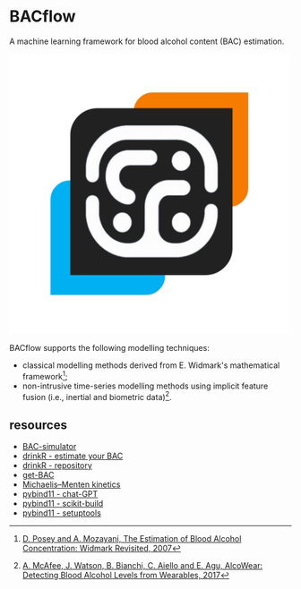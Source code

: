 # BACflow

A machine learning framework for blood alcohol content (BAC) estimation.

<img src="assets/logo.png" width="500" height="500" />

BACflow supports the following modelling techniques:
- classical modelling methods derived from E. Widmark's mathematical framework[^1];
- non-intrusive time-series modelling methods using implicit feature fusion (i.e., inertial and biometric data)[^2].

## resources

- [BAC-simulator](https://github.com/bcyran/bac-simulator)
- [drinkR - estimate your BAC](https://www.sumsar.net/blog/2014/07/estimate-your-bac-using-drinkr/)
- [drinkR - repository](https://github.com/rasmusab/drinkr)
- [get-BAC](https://getbacsoftware.org/)
- [Michaelis–Menten kinetics](https://en.wikipedia.org/wiki/Michaelis%E2%80%93Menten_kinetics)
- [pybind11 - chat-GPT](https://chat.openai.com/share/936bbecd-8445-48eb-ba65-0e49a2e95bd0)
- [pybind11 - scikit-build](https://github.com/pybind/scikit_build_example)
- [pybind11 - setuptools](https://github.com/pybind/python_example)

[^1]: [D. Posey and A. Mozayani, The Estimation of Blood Alcohol Concentration: Widmark Revisited, 2007](https://doi.org/10.1385/fsmp:3:1:33)
[^2]: [A. McAfee, J. Watson, B. Bianchi, C. Aiello and E. Agu, AlcoWear: Detecting Blood Alcohol Levels from Wearables, 2017](https://doi.org/10.1109/UIC-ATC.2017.8397486)
